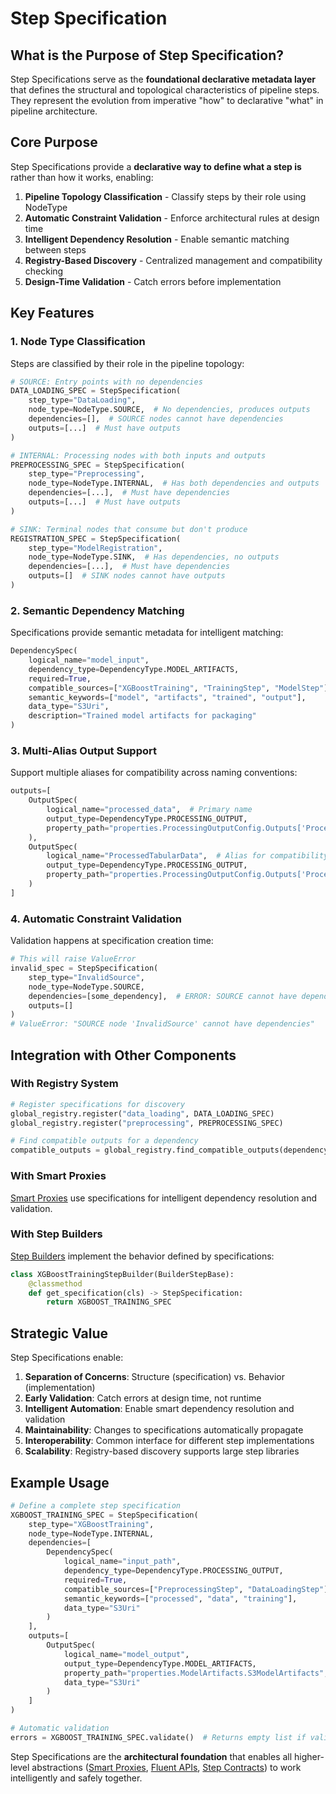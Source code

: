 # Step Specification

## What is the Purpose of Step Specification?

Step Specifications serve as the **foundational declarative metadata layer** that defines the structural and topological characteristics of pipeline steps. They represent the evolution from imperative "how" to declarative "what" in pipeline architecture.

## Core Purpose

Step Specifications provide a **declarative way to define what a step is** rather than how it works, enabling:

1. **Pipeline Topology Classification** - Classify steps by their role using NodeType
2. **Automatic Constraint Validation** - Enforce architectural rules at design time
3. **Intelligent Dependency Resolution** - Enable semantic matching between steps
4. **Registry-Based Discovery** - Centralized management and compatibility checking
5. **Design-Time Validation** - Catch errors before implementation

## Key Features

### 1. Node Type Classification

Steps are classified by their role in the pipeline topology:

```python
# SOURCE: Entry points with no dependencies
DATA_LOADING_SPEC = StepSpecification(
    step_type="DataLoading",
    node_type=NodeType.SOURCE,  # No dependencies, produces outputs
    dependencies=[],  # SOURCE nodes cannot have dependencies
    outputs=[...]  # Must have outputs
)

# INTERNAL: Processing nodes with both inputs and outputs
PREPROCESSING_SPEC = StepSpecification(
    step_type="Preprocessing", 
    node_type=NodeType.INTERNAL,  # Has both dependencies and outputs
    dependencies=[...],  # Must have dependencies
    outputs=[...]  # Must have outputs
)

# SINK: Terminal nodes that consume but don't produce
REGISTRATION_SPEC = StepSpecification(
    step_type="ModelRegistration",
    node_type=NodeType.SINK,  # Has dependencies, no outputs
    dependencies=[...],  # Must have dependencies
    outputs=[]  # SINK nodes cannot have outputs
)
```

### 2. Semantic Dependency Matching

Specifications provide semantic metadata for intelligent matching:

```python
DependencySpec(
    logical_name="model_input",
    dependency_type=DependencyType.MODEL_ARTIFACTS,
    required=True,
    compatible_sources=["XGBoostTraining", "TrainingStep", "ModelStep"],
    semantic_keywords=["model", "artifacts", "trained", "output"],
    data_type="S3Uri",
    description="Trained model artifacts for packaging"
)
```

### 3. Multi-Alias Output Support

Support multiple aliases for compatibility across naming conventions:

```python
outputs=[
    OutputSpec(
        logical_name="processed_data",  # Primary name
        output_type=DependencyType.PROCESSING_OUTPUT,
        property_path="properties.ProcessingOutputConfig.Outputs['ProcessedTabularData'].S3Output.S3Uri"
    ),
    OutputSpec(
        logical_name="ProcessedTabularData",  # Alias for compatibility
        output_type=DependencyType.PROCESSING_OUTPUT,
        property_path="properties.ProcessingOutputConfig.Outputs['ProcessedTabularData'].S3Output.S3Uri"
    )
]
```

### 4. Automatic Constraint Validation

Validation happens at specification creation time:

```python
# This will raise ValueError
invalid_spec = StepSpecification(
    step_type="InvalidSource",
    node_type=NodeType.SOURCE,
    dependencies=[some_dependency],  # ERROR: SOURCE cannot have dependencies
    outputs=[]
)
# ValueError: "SOURCE node 'InvalidSource' cannot have dependencies"
```

## Integration with Other Components

### With Registry System
```python
# Register specifications for discovery
global_registry.register("data_loading", DATA_LOADING_SPEC)
global_registry.register("preprocessing", PREPROCESSING_SPEC)

# Find compatible outputs for a dependency
compatible_outputs = global_registry.find_compatible_outputs(dependency_spec)
```

### With Smart Proxies
[Smart Proxies](smart_proxy.md) use specifications for intelligent dependency resolution and validation.

### With Step Builders
[Step Builders](step_builder.md) implement the behavior defined by specifications:

```python
class XGBoostTrainingStepBuilder(BuilderStepBase):
    @classmethod
    def get_specification(cls) -> StepSpecification:
        return XGBOOST_TRAINING_SPEC
```

## Strategic Value

Step Specifications enable:

1. **Separation of Concerns**: Structure (specification) vs. Behavior (implementation)
2. **Early Validation**: Catch errors at design time, not runtime
3. **Intelligent Automation**: Enable smart dependency resolution and validation
4. **Maintainability**: Changes to specifications automatically propagate
5. **Interoperability**: Common interface for different step implementations
6. **Scalability**: Registry-based discovery supports large step libraries

## Example Usage

```python
# Define a complete step specification
XGBOOST_TRAINING_SPEC = StepSpecification(
    step_type="XGBoostTraining",
    node_type=NodeType.INTERNAL,
    dependencies=[
        DependencySpec(
            logical_name="input_path",
            dependency_type=DependencyType.PROCESSING_OUTPUT,
            required=True,
            compatible_sources=["PreprocessingStep", "DataLoadingStep"],
            semantic_keywords=["processed", "data", "training"],
            data_type="S3Uri"
        )
    ],
    outputs=[
        OutputSpec(
            logical_name="model_output",
            output_type=DependencyType.MODEL_ARTIFACTS,
            property_path="properties.ModelArtifacts.S3ModelArtifacts",
            data_type="S3Uri"
        )
    ]
)

# Automatic validation
errors = XGBOOST_TRAINING_SPEC.validate()  # Returns empty list if valid
```

Step Specifications are the **architectural foundation** that enables all higher-level abstractions ([Smart Proxies](smart_proxy.md), [Fluent APIs](fluent_api.md), [Step Contracts](step_contract.md)) to work intelligently and safely together.
